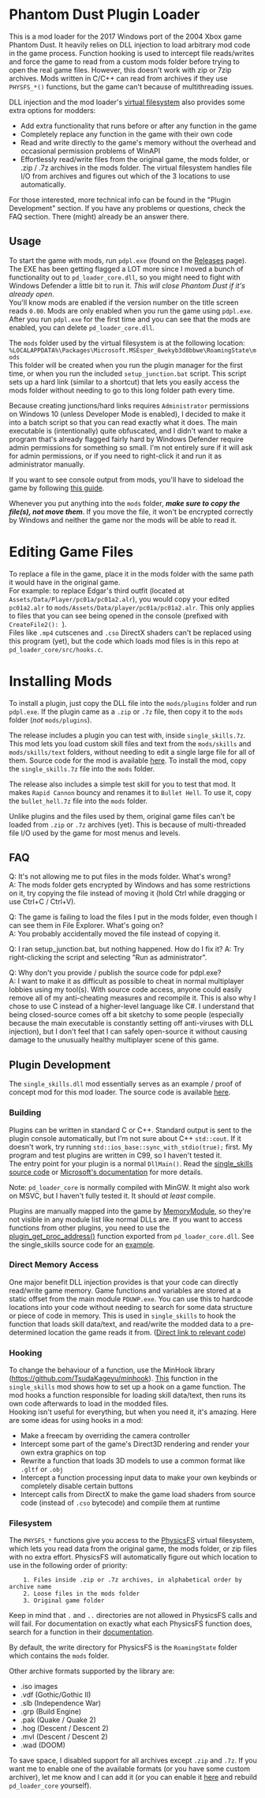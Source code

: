 # Phantom Dust Plugin Loader
This is a mod loader for the 2017 Windows port of the 2004 Xbox game Phantom Dust. It heavily relies on DLL
injection to load arbitrary mod code in the game process. Function hooking is used to intercept file reads/writes and
force the game to read from a custom mods folder before trying to open the real game files. However, this doesn't work with
zip or 7zip archives. Mods written in C/C++ can read from archives if they use `PHYSFS_*()` functions, but the game can't
because of multithreading issues.

DLL injection and the mod loader's [virtual filesystem](https://github.com/icculus/physfs) also provides some extra
options for modders:
- Add extra functionality that runs before or after any function in the game
- Completely replace any function in the game with their own code
- Read and write directly to the game's memory without the overhead and occasional permission problems of WinAPI
- Effortlessly read/write files from the original game, the mods folder, or .zip / .7z archives in the mods folder.
  The virtual filesystem handles file I/O from archives and figures out which of the 3 locations to use automatically.

For those interested, more technical info can be found in the "Plugin Development" section. If you have any problems
or questions, check the FAQ section. There (might) already be an answer there.

## Usage
To start the game with mods, run `pdpl.exe` (found on the [Releases](https://github.com/Torphedo/pd_loader_core/releases) page).
The EXE has been getting flagged a LOT more since I moved a bunch of functionality out to `pd_loader_core.dll`, so you
might need to fight with Windows Defender a little bit to run it. *This will close Phantom Dust if it's already open*.  
You'll know mods are enabled if the version number on the title screen reads `0.00`. Mods are only enabled when
you run the game using `pdpl.exe`. After you run `pdpl.exe` for the first time and you can see that the mods are enabled,
you can delete `pd_loader_core.dll`.

The `mods` folder used by the virtual filesystem is at the following location:   
`%LOCALAPPDATA%\Packages\Microsoft.MSEsper_8wekyb3d8bbwe\RoamingState\mods`   
This folder will be created when you run the plugin manager for the first time, or when you run the included
`setup_junction.bat` script. This script sets up a hard link (similar to a shortcut) that lets you easily access the
mods folder without needing to go to this long folder path every time.

Because creating junctions/hard links requires `Administrator` permissions on Windows 10 (unless Developer Mode is
enabled), I decided to make it into a batch script so that you can read exactly what it does.
The main executable is (intentionally) quite obfuscated, and I didn't want to make a program that's already flagged 
fairly hard by Windows Defender require admin permissions for something so small. I'm not entirely sure if it will ask
for admin permissions, or if you need to right-click it and run it as administrator manually.

If you want to see console output from mods, you'll have to sideload the game by following [this guide](https://phantomdust.miraheze.org/wiki/Help:Dumping_the_game_files).   

Whenever you put anything into the `mods` folder, ***make sure to copy the file(s), not move them***. If you move the
file, it won't be encrypted correctly by Windows and neither the game nor the mods will be able to read it.

# Editing Game Files
To replace a file in the game, place it in the mods folder with the same path it would have in the original game.   
For example: to replace Edgar's third outfit (located at `Assets/Data/Player/pc01a/pc01a2.alr`), you would copy your
edited `pc01a2.alr` to `mods/Assets/Data/player/pc01a/pc01a2.alr`. This only applies to files that you can see being
opened in the console (prefixed with `CreateFile2(): `).   
Files like `.mp4` cutscenes and `.cso` DirectX shaders can't be replaced using this program (yet), but the code which
loads mod files is in this repo at `pd_loader_core/src/hooks.c`.

# Installing Mods
To install a plugin, just copy the DLL file into the `mods/plugins` folder and run `pdpl.exe`. If the plugin came as a
`.zip` or `.7z` file, then copy it to the `mods` folder (*not* `mods/plugins`).

The release includes a plugin you can test with, inside `single_skills.7z`. This mod lets you load custom skill files
and text from the `mods/skills` and `mods/skills/text` folders, without needing to edit a single large file for all of
them. Source code for the mod is available [here](https://github.com/Torphedo/single_skills). To install the mod, copy
the `single_skills.7z` file into the `mods` folder.

The release also includes a simple test skill for you to test that mod. It makes `Rapid Cannon` bouncy and renames it
to `Bullet Hell`. To use it, copy the `bullet_hell.7z` file into the `mods` folder.

Unlike plugins and the files used by them, original game files can't be loaded from `.zip` or `.7z` archives (yet).
This is because of multi-threaded file I/O used by the game for most menus and levels.

## FAQ
Q: It's not allowing me to put files in the mods folder. What's wrong?  
A: The mods folder gets encrypted by Windows and has some restrictions on it, try copying the file instead of moving it
(hold Ctrl while dragging or use Ctrl+C / Ctrl+V).

Q: The game is failing to load the files I put in the mods folder, even though I can see them in File Explorer. What's 
going on?  
A: You probably accidentally moved the file instead of copying it.

Q: I ran setup_junction.bat, but nothing happened. How do I fix it?
A: Try right-clicking the script and selecting "Run as administrator".

Q: Why don't you provide / publish the source code for pdpl.exe?  
A: I want to make it as difficult as possible to cheat in normal multiplayer lobbies using my tool(s). With source code
access, anyone could easily remove all of my anti-cheating measures and recompile it. This is also why I chose to use C
instead of a higher-level language like C#. I understand that being closed-source comes off a bit sketchy to some people
(especially because the main executable is constantly setting off anti-viruses with DLL injection), but I don't feel
that I can safely open-source it without causing damage to the unusually healthy multiplayer scene of this game.

## Plugin Development

The `single_skills.dll` mod essentially serves as an example / proof of concept mod for this mod loader. The source
code is available [here](https://github.com/Torphedo/single_skills).

### Building
Plugins can be written in standard C or C++. Standard output is sent to the plugin console automatically, but I'm not
sure about C++ `std::cout`. If it doesn't work, try running `std::ios_base::sync_with_stdio(true);` first. My program
and test plugins are written in C99, so I haven't tested it.  
The entry point for your plugin is a normal `DllMain()`. Read the [single_skills source code](https://github.com/Torphedo/single_skills/blob/master/single_skills/src/dll_main.c#L203-L211)
or [Microsoft's documentation](https://learn.microsoft.com/en-us/windows/win32/dlls/dllmain) for more details.

Note: `pd_loader_core` is normally compiled with MinGW. It might also work on MSVC, but I haven't fully tested it.
It should *at least* compile.

Plugins are manually mapped into the game by [MemoryModule](https://github.com/Torphedo/MemoryModule), so they're not
visible in any module list like normal DLLs are. If you want to access functions from other plugins, you need to use
the [plugin_get_proc_address()](https://github.com/Torphedo/pd_loader_core/blob/main/pd_loader_core/src/plugins.c#L45-L52)
function exported from `pd_loader_core.dll`. See the single_skills source code for an [example](https://github.com/Torphedo/single_skills/blob/master/single_skills/src/imports.h#L17-L29).

### Direct Memory Access
One major benefit DLL injection provides is that your code can directly read/write game memory. Game functions and
variables are stored at a static offset from the main module `PDUWP.exe`. You can use this to hardcode locations into
your code without needing to search for some data structure or piece of code in memory. This is used in `single_skills`
to hook the function that loads skill data/text, and read/write the modded data to a pre-determined location the game
reads it from. ([Direct link to relevant code](https://github.com/Torphedo/single_skills/blob/master/single_skills/src/dll_main.c#L176-L179))

### Hooking
To change the behaviour of a function, use the MinHook library (https://github.com/TsudaKageyu/minhook).
[This](https://github.com/Torphedo/single_skills/blob/master/single_skills/src/dll_main.c#L181-L189) function in the
`single_skills` mod shows how to set up a hook on a game function. The mod hooks a function responsible for loading
skill data/text, then runs its own code afterwards to load in the modded files.  
Hooking isn't useful for everything, but when you need it, it's amazing. Here are some ideas for using hooks in a mod:
- Make a freecam by overriding the camera controller
- Intercept some part of the game's Direct3D rendering and render your own extra graphics on top
- Rewrite a function that loads 3D models to use a common format like `.gltf` or `.obj`
- Intercept a function processing input data to make your own keybinds or completely disable certain buttons
- Intercept calls from DirectX to make the game load shaders from source code (instead of `.cso` bytecode) and compile them at runtime

### Filesystem
The `PHYSFS_*` functions give you access to the [PhysicsFS](https://github.com/icculus/physfs) virtual filesystem,
which lets you read data from the original game, the mods folder, or zip files with no extra effort. PhysicsFS will
automatically figure out which location to use in the following order of priority:
```
    1. Files inside .zip or .7z archives, in alphabetical order by archive name
    2. Loose files in the mods folder
    3. Original game folder
```
Keep in mind that `.` and `..` directories are not allowed in PhysicsFS calls and will fail. For documentation on
exactly what each PhysicsFS function does, search for a function in their
[documentation](http://www.icculus.org/physfs/docs/html/physfs_8h.html).

By default, the write directory for PhysicsFS is the `RoamingState` folder which contains the `mods` folder.

Other archive formats supported by the library are:
- .iso images
- .vdf (Gothic/Gothic II)
- .slb (Independence War)
- .grp (Build Engine)
- .pak (Quake / Quake 2)
- .hog (Descent / Descent 2)
- .mvl (Descent / Descent 2)
- .wad (DOOM)

To save space, I disabled support for all archives except `.zip` and `.7z`. If you want me to enable one of the
available formats (or you have some custom archiver), let me know and I can add it (or you can enable it [here](https://github.com/Torphedo/pd_loader_core/blob/main/CMakeLists.txt#L19-L27)
and rebuild `pd_loader_core` yourself).
